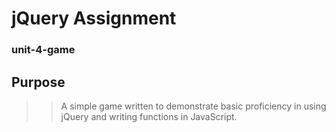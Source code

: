 # jQuery Assignment
### unit-4-game


## Purpose
>> A simple game written to demonstrate basic proficiency in using jQuery and writing functions in JavaScript.